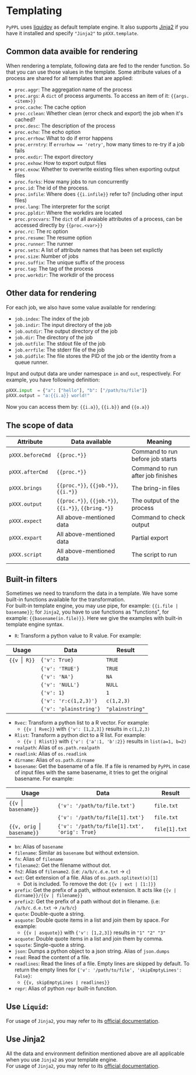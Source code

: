 # Templating

`PyPPL` uses [liquidpy][1] as default template engine. It also supports [Jinja2][2] if you have it installed and specify `"Jinja2"` to `pXXX.template`.

## Common data avaible for rendering
When rendering a template, following data are fed to the render function. So that you can use those values in the template. Some attribute values of a process are shared for all templates that are applied:

* `proc.aggr`: The aggregation name of the process
* `proc.args`: A `dict` of process arguments. To access an item of it: `{{args.<item>}}`
* `proc.cache`: The cache option
* `proc.cclean`: Whether clean (error check and export) the job when it's cached?
* `proc.desc`: The description of the process
* `proc.echo`: The echo option
* `proc.errhow`: What to do if error happens
* `proc.errntry`: If `errorhow == 'retry'`, how many times to re-try if a job fails
* `proc.exdir`: The export directory
* `proc.exhow`: How to export output files
* `proc.exow`: Whether to overwrite existing files when exporting output files
* `proc.forks`: How many jobs to run concurrently
* `proc.id`: The id of the process.
* `proc.infile`: Where does `{{i.infile}}` refer to? (including other input files)
* `proc.lang`: The interpreter for the script
* `proc.ppldir`: Where the workdirs are located
* `proc.procvars`: The `dict` of all avaiable attributes of a process, can be accessed directly by `{{proc.<var>}}`
* `proc.rc`: The rc option
* `proc.resume`: The resume option
* `proc.runner`: The runner
* `proc.sets`: A list of attribute names that has been set explictly
* `proc.size`: Number of jobs
* `proc.suffix`: The unique suffix of the process
* `proc.tag`: The tag of the process
* `proc.workdir`: The workdir of the process

## Other data for rendering
For each job, we also have some value available for rendering:

* `job.index`: The index of the job
* `job.indir`: The input directory of the job
* `job.outdir`: The output directory of the job
* `job.dir`: The directory of the job
* `job.outfile`: The stdout file of the job
* `job.errfile`: The stderr file of the job
* `job.pidfile`: The file stores the PID of the job or the identity from a queue runner.

Input and output data are under namespace `in` and `out`, respectively.
For example, you have following definition:
```python
pXXX.input  = {"a": ["hello"], "b": ["/path/to/file"]}
pXXX.output = "a:{{i.a}} world!"
```
Now you can access them by: `{{i.a}}`, `{{i.b}}` and `{{o.a}}`

## The scope of data
|Attribute|Data available|Meaning|
|---------|------------|-------|
|`pXXX.beforeCmd`|`{{proc.*}}`|Command to run before job starts|
|`pXXX.afterCmd`|`{{proc.*}}`|Command to run after job finishes|
|`pXXX.brings`|`{{proc.*}}`, `{{job.*}}`, `{{i.*}}`|The bring-in files|
|`pXXX.output`|`{{proc.*}}`, `{{job.*}}`, `{{i.*}}`, `{{bring.*}}`|The output of the process|
|`pXXX.expect`|All above-mentioned data|Command to check output|
|`pXXX.expart`|All above-mentioned data|Partial export|
|`pXXX.script`|All above-mentioned data|The script to run|

## Built-in filters
Sometimes we need to transform the data in a template. We have some built-in functions available for the transformation.  
For built-in template engine, you may use pipe, for example: `{{i.file | basename}}`; for `Jinja2`, you have to use functions as "functions", for example: `{{basename(in.file)}}`. Here we give the examples with built-in template engine syntax.

- `R`: Transform a python value to R value. For example:

| Usage | Data | Result |
|-------|------|--------|
| `{{v `&#x7c;` R}}` | `{'v': True}` | `TRUE` |
|| `{'v': 'TRUE'}` | `TRUE` | 
|| `{'v': 'NA'}` | `NA` |  
|| `{'v': 'NULL'}` | `NULL` |
|| `{'v': 1}` | `1` |
|| `{'v': 'r:c(1,2,3)'}` | `c(1,2,3)` |
|| `{'v': 'plainstring'}` | `"plainstring"` |
  
- `Rvec`: Transform a python list to a R vector. For example:
  - `{{v | Rvec}}` with `{'v': [1,2,3]}` results in `c(1,2,3)`
- `Rlist`: Transform a python dict to a R list. For example:
  - `{{v | Rlist}}` with `{'v': {'a':1, 'b':2}}` results in `list(a=1, b=2)`
- `realpath`: Alias of `os.path.realpath`
- `readlink`: Alias of `os.readlink`
- `dirname`: Alias of `os.path.dirname`
- `basename`: Get the basename of a file. If a file is renamed by `PyPPL` in case of input files with the same basename, it tries to get the original basename. For example:

| Usage | Data | Result |
|-------|------|--------|
| `{{v `&#x7c;` basename}}` | `{'v': '/path/to/file.txt'}` | `file.txt` |
|| `{'v': '/path/to/file[1].txt'}` | `file.txt` |
| `{{v, orig `&#x7c;` basename}}` | `{'v': '/path/to/file[1].txt', 'orig': True}` | `file[1].txt`| 
  
- `bn`: Alias of `basename`
- `filename`: Similar as `basename` but without extension.
- `fn`: Alias of `filename`
- `filename2`: Get the filename without dot.
- `fn2`: Alias of `filename2`. (i.e: `/a/b/c.d.e.txt` -> `c`)
- `ext`: Get extension of a file. Alias of `os.path.splitext(x)[1]`
  - Dot is included. To remove the dot: `{{v | ext | [1:]}}`
- `prefix`: Get the prefix of a path, without extension. It acts like `{{v | dirname}}/{{v | filename}}`
- `prefix2`: Get the prefix of a path without dot in filename. (i.e: `/a/b/c.d.e.txt` -> `/a/b/c`)
- `quote`: Double-quote a string.
- `asquote`: Double quote items in a list and join them by space. For example:
  - `{{v | asquote}}` with `{'v': [1,2,3]}` results in `"1" "2" "3"`
- `acquote`: Double quote items in a list and join them by comma.
- `squote`: Single-quote a string.
- `json`: Dumps a python object to a json string. Alias of `json.dumps`
- `read`: Read the content of a file.
- `readlines`: Read the lines of a file. Empty lines are skipped by default. To return the empty lines for `{'v': '/path/to/file', 'skipEmptyLines': False}`: 
  - `{{v, skipEmptyLines | readlines}}`
- `repr`: Alias of python `repr` built-in function.

## Use `Liquid`:
For usage of `Jinja2`, you may refer to its [official documentation][1].

## Use Jinja2
All the data and environment definition mentioned above are all applicable when you use `Jinja2` as your template engine.  
For usage of `Jinja2`, you may refer to its [official documentation][2].


[1]: https://github.com/pwwang/liquidpy
[2]: http://jinja.pocoo.org/